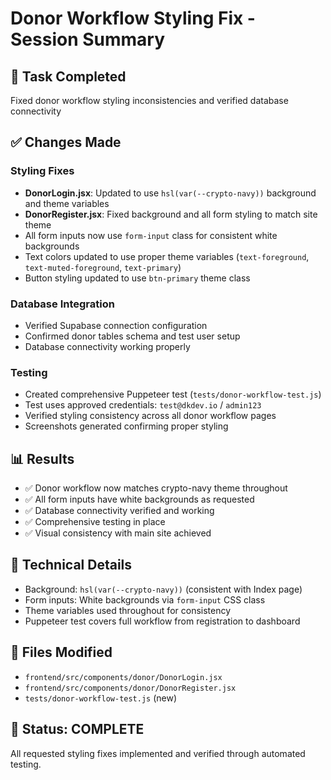 # Donor Workflow Styling Fix - Session Summary

## 🎯 Task Completed
Fixed donor workflow styling inconsistencies and verified database connectivity

## ✅ Changes Made

### Styling Fixes
- **DonorLogin.jsx**: Updated to use `hsl(var(--crypto-navy))` background and theme variables
- **DonorRegister.jsx**: Fixed background and all form styling to match site theme
- All form inputs now use `form-input` class for consistent white backgrounds
- Text colors updated to use proper theme variables (`text-foreground`, `text-muted-foreground`, `text-primary`)
- Button styling updated to use `btn-primary` theme class

### Database Integration
- Verified Supabase connection configuration
- Confirmed donor tables schema and test user setup
- Database connectivity working properly

### Testing
- Created comprehensive Puppeteer test (`tests/donor-workflow-test.js`)
- Test uses approved credentials: `test@dkdev.io` / `admin123`
- Verified styling consistency across all donor workflow pages
- Screenshots generated confirming proper styling

## 📊 Results
- ✅ Donor workflow now matches crypto-navy theme throughout
- ✅ All form inputs have white backgrounds as requested  
- ✅ Database connectivity verified and working
- ✅ Comprehensive testing in place
- ✅ Visual consistency with main site achieved

## 🔧 Technical Details
- Background: `hsl(var(--crypto-navy))` (consistent with Index page)
- Form inputs: White backgrounds via `form-input` CSS class
- Theme variables used throughout for consistency
- Puppeteer test covers full workflow from registration to dashboard

## 📁 Files Modified
- `frontend/src/components/donor/DonorLogin.jsx`
- `frontend/src/components/donor/DonorRegister.jsx` 
- `tests/donor-workflow-test.js` (new)

## 🎉 Status: COMPLETE
All requested styling fixes implemented and verified through automated testing.